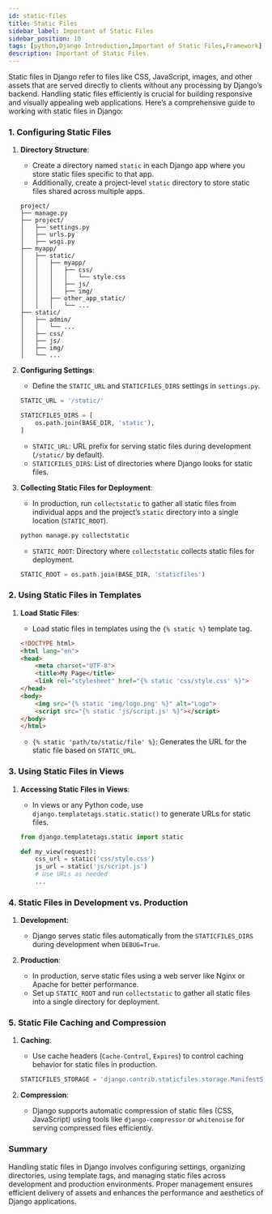 ```yaml
---
id: static-files
title: Static Files
sidebar_label: Important of Static Files
sidebar_position: 10
tags: [python,Django Introduction,Important of Static Files,Framework]
description: Important of Static Files.
---
```


Static files in Django refer to files like CSS, JavaScript, images, and other assets that are served directly to clients without any processing by Django’s backend. Handling static files efficiently is crucial for building responsive and visually appealing web applications. Here’s a comprehensive guide to working with static files in Django:

### 1. **Configuring Static Files**

1. **Directory Structure**:
   - Create a directory named `static` in each Django app where you store static files specific to that app.
   - Additionally, create a project-level `static` directory to store static files shared across multiple apps.

   ```
   project/
   ├── manage.py
   ├── project/
   │   ├── settings.py
   │   ├── urls.py
   │   ├── wsgi.py
   ├── myapp/
   │   ├── static/
   │   │   ├── myapp/
   │   │   │   ├── css/
   │   │   │   │   └── style.css
   │   │   │   ├── js/
   │   │   │   ├── img/
   │   │   ├── other_app_static/
   │   │   │   └── ...
   ├── static/
   │   ├── admin/
   │   │   └── ...
   │   ├── css/
   │   ├── js/
   │   ├── img/
   │   └── ...
   ```

2. **Configuring Settings**:
   - Define the `STATIC_URL` and `STATICFILES_DIRS` settings in `settings.py`.

   ```python  title="settings.py"
   STATIC_URL = '/static/'

   STATICFILES_DIRS = [
       os.path.join(BASE_DIR, 'static'),
   ]
   ```

   - `STATIC_URL`: URL prefix for serving static files during development (`/static/` by default).
   - `STATICFILES_DIRS`: List of directories where Django looks for static files.

3. **Collecting Static Files for Deployment**:
   - In production, run `collectstatic` to gather all static files from individual apps and the project’s `static` directory into a single location (`STATIC_ROOT`).

   ```bash
   python manage.py collectstatic
   ```

   - `STATIC_ROOT`: Directory where `collectstatic` collects static files for deployment.

   ```python title="settings.py"
   STATIC_ROOT = os.path.join(BASE_DIR, 'staticfiles')
   ```

### 2. **Using Static Files in Templates**

1. **Load Static Files**:
   - Load static files in templates using the `{% static %}` template tag.

   ```html title="template.html"
   <!DOCTYPE html>
   <html lang="en">
   <head>
       <meta charset="UTF-8">
       <title>My Page</title>
       <link rel="stylesheet" href="{% static 'css/style.css' %}">
   </head>
   <body>
       <img src="{% static 'img/logo.png' %}" alt="Logo">
       <script src="{% static 'js/script.js' %}"></script>
   </body>
   </html>
   ```

   - `{% static 'path/to/static/file' %}`: Generates the URL for the static file based on `STATIC_URL`.

### 3. **Using Static Files in Views**

1. **Accessing Static Files in Views**:
   - In views or any Python code, use `django.templatetags.static.static()` to generate URLs for static files.

   ```python
   from django.templatetags.static import static

   def my_view(request):
       css_url = static('css/style.css')
       js_url = static('js/script.js')
       # Use URLs as needed
       ...
   ```

### 4. **Static Files in Development vs. Production**

1. **Development**:
   - Django serves static files automatically from the `STATICFILES_DIRS` during development when `DEBUG=True`.

2. **Production**:
   - In production, serve static files using a web server like Nginx or Apache for better performance.
   - Set up `STATIC_ROOT` and run `collectstatic` to gather all static files into a single directory for deployment.

### 5. **Static File Caching and Compression**

1. **Caching**:
   - Use cache headers (`Cache-Control`, `Expires`) to control caching behavior for static files in production.

   ```python title="settings.py"
   STATICFILES_STORAGE = 'django.contrib.staticfiles.storage.ManifestStaticFilesStorage'
   ```

2. **Compression**:
   - Django supports automatic compression of static files (CSS, JavaScript) using tools like `django-compressor` or `whitenoise` for serving compressed files efficiently.

### Summary

Handling static files in Django involves configuring settings, organizing directories, using template tags, and managing static files across development and production environments. Proper management ensures efficient delivery of assets and enhances the performance and aesthetics of Django applications.
